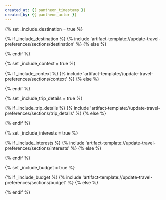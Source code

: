 ```yaml
---
created_at: {{ pantheon_timestamp }}
created_by: {{ pantheon_actor }}
---
```

{% set _include_destination = true %}
<!-- SECTION:START:DESTINATION -->
{% if _include_destination %}
{% include 'artifact-template://update-travel-preferences/sections/destination' %}
{% else %}
<!-- SECTION:PLACEHOLDER -->
{% endif %}
<!-- SECTION:END:DESTINATION -->

{% set _include_context = true %}
<!-- SECTION:START:CONTEXT -->
{% if _include_context %}
{% include 'artifact-template://update-travel-preferences/sections/context' %}
{% else %}
<!-- SECTION:PLACEHOLDER -->
{% endif %}
<!-- SECTION:END:CONTEXT -->

{% set _include_trip_details = true %}
<!-- SECTION:START:TRIP_DETAILS -->
{% if _include_trip_details %}
{% include 'artifact-template://update-travel-preferences/sections/trip_details' %}
{% else %}
<!-- SECTION:PLACEHOLDER -->
{% endif %}
<!-- SECTION:END:TRIP_DETAILS -->

{% set _include_interests = true %}
<!-- SECTION:START:INTERESTS -->
{% if _include_interests %}
{% include 'artifact-template://update-travel-preferences/sections/interests' %}
{% else %}
<!-- SECTION:PLACEHOLDER -->
{% endif %}
<!-- SECTION:END:INTERESTS -->

{% set _include_budget = true %}
<!-- SECTION:START:BUDGET -->
{% if _include_budget %}
{% include 'artifact-template://update-travel-preferences/sections/budget' %}
{% else %}
<!-- SECTION:PLACEHOLDER -->
{% endif %}
<!-- SECTION:END:BUDGET -->
